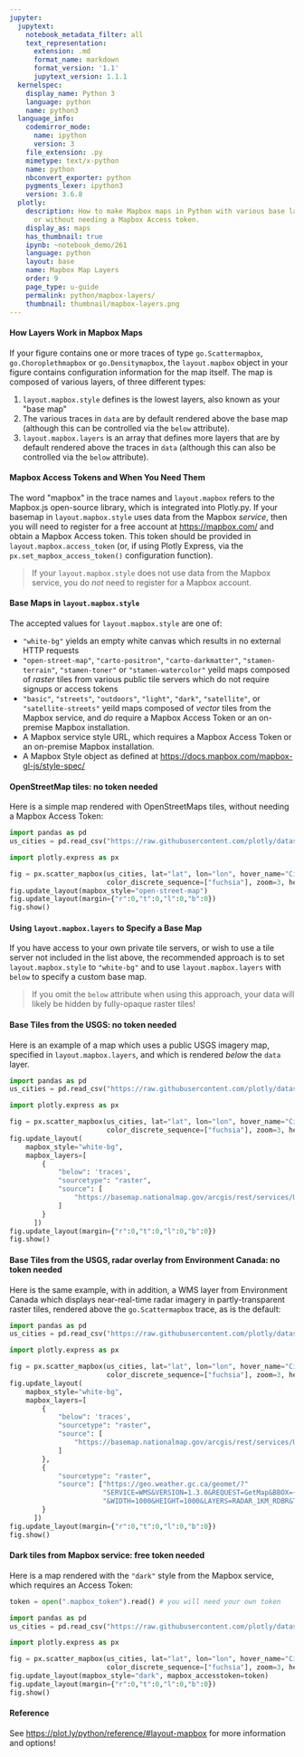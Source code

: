 ```yaml
---
jupyter:
  jupytext:
    notebook_metadata_filter: all
    text_representation:
      extension: .md
      format_name: markdown
      format_version: '1.1'
      jupytext_version: 1.1.1
  kernelspec:
    display_name: Python 3
    language: python
    name: python3
  language_info:
    codemirror_mode:
      name: ipython
      version: 3
    file_extension: .py
    mimetype: text/x-python
    name: python
    nbconvert_exporter: python
    pygments_lexer: ipython3
    version: 3.6.8
  plotly:
    description: How to make Mapbox maps in Python with various base layers, with
      or without needing a Mapbox Access token.
    display_as: maps
    has_thumbnail: true
    ipynb: ~notebook_demo/261
    language: python
    layout: base
    name: Mapbox Map Layers
    order: 9
    page_type: u-guide
    permalink: python/mapbox-layers/
    thumbnail: thumbnail/mapbox-layers.png
---
```


<!-- #region -->
#### How Layers Work in Mapbox Maps

If your figure contains one or more traces of type `go.Scattermapbox`, `go.Choroplethmapbox` or `go.Densitymapbox`, the `layout.mapbox` object in your figure contains configuration information for the map itself. The map is composed of various layers, of three different types:

  1. `layout.mapbox.style` defines is the lowest layers, also known as your "base map"
  2. The various traces in `data` are by default rendered above the base map (although this can be controlled via the `below` attribute).
  3. `layout.mapbox.layers` is an array that defines more layers that are by default rendered above the traces in `data` (although this can also be controlled via the `below` attribute).

#### Mapbox Access Tokens and When You Need Them

The word "mapbox" in the trace names and `layout.mapbox` refers to the Mapbox.js open-source library, which is integrated into Plotly.py. If your basemap in `layout.mapbox.style` uses data from the Mapbox *service*, then you will need to register for a free account at https://mapbox.com/ and obtain a Mapbox Access token. This token should be provided in `layout.mapbox.access_token` (or, if using Plotly Express, via the `px.set_mapbox_access_token()` configuration function).

> If your `layout.mapbox.style` does not use data from the Mapbox service, you do *not* need to register for a Mapbox account.

#### Base Maps in `layout.mapbox.style`

The accepted values for `layout.mapbox.style` are one of:

* `"white-bg"` yields an empty white canvas which results in no external HTTP requests
* `"open-street-map"`, `"carto-positron"`, `"carto-darkmatter"`, `"stamen-terrain"`, `"stamen-toner"` or `"stamen-watercolor"` yeild maps composed of *raster* tiles from various public tile servers which do not require signups or access tokens
* `"basic"`, `"streets"`, `"outdoors"`, `"light"`, `"dark"`, `"satellite"`, or `"satellite-streets"` yeild maps composed of *vector* tiles from the Mapbox service, and *do* require a Mapbox Access Token or an on-premise Mapbox installation.
* A Mapbox service style URL, which requires a Mapbox Access Token or an on-premise Mapbox installation.
* A Mapbox Style object as defined at https://docs.mapbox.com/mapbox-gl-js/style-spec/



#### OpenStreetMap tiles: no token needed
Here is a simple map rendered with OpenStreetMaps tiles, without needing a Mapbox Access Token:
<!-- #endregion -->

```python
import pandas as pd
us_cities = pd.read_csv("https://raw.githubusercontent.com/plotly/datasets/master/us-cities-top-1k.csv")

import plotly.express as px

fig = px.scatter_mapbox(us_cities, lat="lat", lon="lon", hover_name="City", hover_data=["State", "Population"],
                        color_discrete_sequence=["fuchsia"], zoom=3, height=300)
fig.update_layout(mapbox_style="open-street-map")
fig.update_layout(margin={"r":0,"t":0,"l":0,"b":0})
fig.show()
```


<!-- #region -->
#### Using `layout.mapbox.layers` to Specify a Base Map

If you have access to your own private tile servers, or wish to use a tile server not included in the list above, the recommended approach is to set `layout.mapbox.style` to `"white-bg"` and to use `layout.mapbox.layers` with `below` to specify a custom base map.


> If you omit the `below` attribute when using this approach, your data will likely be hidden by fully-opaque raster tiles!

#### Base Tiles from the USGS: no token needed

Here is an example of a map which uses a public USGS imagery map, specified in `layout.mapbox.layers`, and which is rendered *below* the `data` layer.
<!-- #endregion -->

```python
import pandas as pd
us_cities = pd.read_csv("https://raw.githubusercontent.com/plotly/datasets/master/us-cities-top-1k.csv")

import plotly.express as px

fig = px.scatter_mapbox(us_cities, lat="lat", lon="lon", hover_name="City", hover_data=["State", "Population"],
                        color_discrete_sequence=["fuchsia"], zoom=3, height=300)
fig.update_layout(
    mapbox_style="white-bg",
    mapbox_layers=[
        {
            "below": 'traces',
            "sourcetype": "raster",
            "source": [
                "https://basemap.nationalmap.gov/arcgis/rest/services/USGSImageryOnly/MapServer/tile/{z}/{y}/{x}"
            ]
        }
      ])
fig.update_layout(margin={"r":0,"t":0,"l":0,"b":0})
fig.show()
```

<!-- #region -->
#### Base Tiles from the USGS, radar overlay from Environment Canada: no token needed


Here is the same example, with in addition, a WMS layer from Environment Canada which displays near-real-time radar imagery in partly-transparent raster tiles, rendered above the `go.Scattermapbox` trace, as is the default:
<!-- #endregion -->

```python
import pandas as pd
us_cities = pd.read_csv("https://raw.githubusercontent.com/plotly/datasets/master/us-cities-top-1k.csv")

import plotly.express as px

fig = px.scatter_mapbox(us_cities, lat="lat", lon="lon", hover_name="City", hover_data=["State", "Population"],
                        color_discrete_sequence=["fuchsia"], zoom=3, height=300)
fig.update_layout(
    mapbox_style="white-bg",
    mapbox_layers=[
        {
            "below": 'traces',
            "sourcetype": "raster",
            "source": [
                "https://basemap.nationalmap.gov/arcgis/rest/services/USGSImageryOnly/MapServer/tile/{z}/{y}/{x}"
            ]
        },
        {
            "sourcetype": "raster",
            "source": ["https://geo.weather.gc.ca/geomet/?"
                       "SERVICE=WMS&VERSION=1.3.0&REQUEST=GetMap&BBOX={bbox-epsg-3857}&CRS=EPSG:3857"
                       "&WIDTH=1000&HEIGHT=1000&LAYERS=RADAR_1KM_RDBR&TILED=true&FORMAT=image/png"],
        }
      ])
fig.update_layout(margin={"r":0,"t":0,"l":0,"b":0})
fig.show()
```


<!-- #region -->
#### Dark tiles from Mapbox service: free token needed


Here is a map rendered with the `"dark"` style from the Mapbox service, which requires an Access Token:

<!-- #endregion -->

```python
token = open(".mapbox_token").read() # you will need your own token

import pandas as pd
us_cities = pd.read_csv("https://raw.githubusercontent.com/plotly/datasets/master/us-cities-top-1k.csv")

import plotly.express as px

fig = px.scatter_mapbox(us_cities, lat="lat", lon="lon", hover_name="City", hover_data=["State", "Population"],
                        color_discrete_sequence=["fuchsia"], zoom=3, height=300)
fig.update_layout(mapbox_style="dark", mapbox_accesstoken=token)
fig.update_layout(margin={"r":0,"t":0,"l":0,"b":0})
fig.show()
```

#### Reference
See https://plot.ly/python/reference/#layout-mapbox for more information and options!
